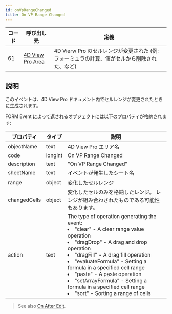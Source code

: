 ```yaml
---
id: onVpRangeChanged
title: On VP Range Changed
---
```


| コード | 呼び出し元                                                   | 定義                                                                                         |
| --- | ------------------------------------------------------- | ------------------------------------------------------------------------------------------ |
| 61  | [4D View Pro Area](FormObjects/viewProArea_overview.md) | 4D Vierw Pro のセルレンジが変更された (例: フォーミュラの計算、値がセルから削除された、など) |

## 説明

このイベントは、4D View Pro ドキュメント内でセルレンジが変更されたときに生成されます。

FORM Event によって返されるオブジェクトには以下のプロパティが格納されます:

| プロパティ        | タイプ     | 説明                                                                                                                                                                                                                                                                                                                                                                                                                                  |
| ------------ | ------- | ----------------------------------------------------------------------------------------------------------------------------------------------------------------------------------------------------------------------------------------------------------------------------------------------------------------------------------------------------------------------------------------------------------------------------------- |
| objectName   | text    | 4D View Pro エリア名                                                                                                                                                                                                                                                                                                                                                                                                                    |
| code         | longint | On VP Range Changed                                                                                                                                                                                                                                                                                                                                                                                                                 |
| description  | text    | "On VP Range Changed"                                                                                                                                                                                                                                                                                                                                                                                                               |
| sheetName    | text    | イベントが発生したシート名                                                                                                                                                                                                                                                                                                                                                                                                                       |
| range        | object  | 変化したセルレンジ                                                                                                                                                                                                                                                                                                                                                                                                                           |
| changedCells | object  | 変化したセルのみを格納したレンジ。 レンジが組み合わされたものである可能性もあります。                                                                                                                                                                                                                                                                                                                                                                                         |
| action       | text    | The type of operation generating the event:<li>"clear" - A clear range value operation</li><li>"dragDrop" - A drag and drop operation</li><li>"dragFill" - A drag fill operation</li><li>"evaluateFormula" - Setting a formula in a specified cell range</li><li>"paste" - A paste operation</li><li>"setArrayFormula" - Setting a formula in a specified cell range</li><li>"sort" - Sorting a range of cells</li> |

> See also [On After Edit](onAfterEdit.md).
